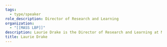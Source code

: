 ```yaml
---
tags:
  - type/speaker
role_description: Director of Research and Learning
organization:
  - "[[MASS LBP]]"
description: Laurie Drake is the Director of Research and Learning at MASS LBP, Canada's home for democratic innovation and public strategy. She works on a wide range of policy projects, and helps clients develop unbiased programming and balanced learning materials that support citizen engagement.
title: Laurie Drake
---
```

